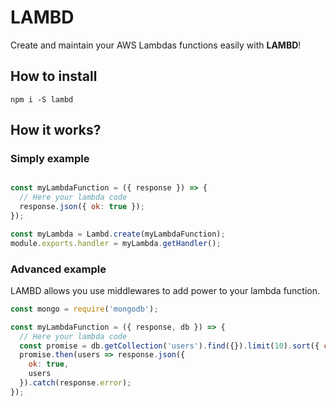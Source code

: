 # LAMBD
Create and maintain your AWS Lambdas functions easily with **LAMBD**!

## How to install
```npm i -S lambd```

## How it works?

### Simply example
```javascript

const myLambdaFunction = ({ response }) => {
  // Here your lambda code
  response.json({ ok: true });
});

const myLambda = Lambd.create(myLambdaFunction);
module.exports.handler = myLambda.getHandler();

```

### Advanced example
LAMBD allows you use middlewares to add power to your lambda function.

```javascript
const mongo = require('mongodb');

const myLambdaFunction = ({ response, db }) => {
  // Here your lambda code
  const promise = db.getCollection('users').find({}).limit(10).sort({ cAt: -1 });
  promise.then(users => response.json({
    ok: true,
    users
  }).catch(response.error);
});

```

